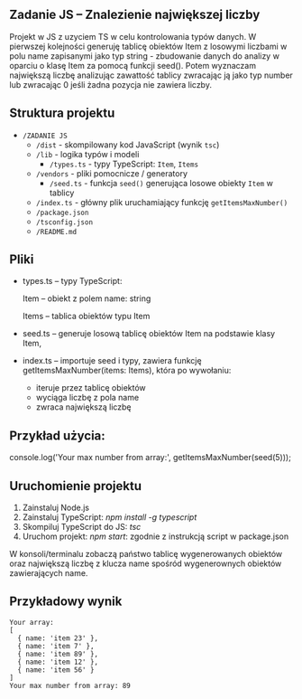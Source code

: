 ## Zadanie JS – Znalezienie największej liczby

Projekt w JS z uzyciem TS w celu kontrolowania typów danych. W pierwszej kolejności generuję tablicę obiektów Item z losowymi liczbami w polu name zapisanymi jako typ string - zbudowanie danych do analizy w oparciu o klasę Item za pomocą funkcji seed(). Potem wyznaczam największą liczbę analizując zawattość tablicy zwracając ją jako typ number lub zwracając 0 jeśli żadna pozycja nie zawiera liczby.

## Struktura projektu

- `/ZADANIE JS`
  - `/dist` - skompilowany kod JavaScript (wynik `tsc`)
  - `/lib` - logika typów i modeli
    - `/types.ts` - typy TypeScript: `Item`, `Items`
  - `/vendors` - pliki pomocnicze / generatory
    - `/seed.ts` - funkcja `seed()` generująca losowe obiekty `Item` w tablicy
  - `/index.ts` - główny plik uruchamiający funkcję `getItemsMaxNumber()`
  - `/package.json`
  - `/tsconfig.json`
  - `/README.md`


## Pliki

- types.ts – typy TypeScript:

  Item – obiekt z polem name: string

  Items – tablica obiektów typu Item

- seed.ts – generuje losową tablicę obiektów Item na podstawie klasy Item,

- index.ts – importuje seed i typy, zawiera funkcję getItemsMaxNumber(items: Items), która po wywołaniu:

  - iteruje przez tablicę obiektów
  - wyciąga liczbę z pola name
  - zwraca największą liczbę

## Przykład użycia:
console.log('Your max number from array:', getItemsMaxNumber(seed(5)));

## Uruchomienie projektu

  1. Zainstaluj Node.js 
  2. Zainstaluj TypeScript:
     *npm install -g typescript*
  3. Skompiluj TypeScript do JS:
     *tsc*
  4. Uruchom projekt:
     *npm start*: zgodnie z instrukcją script w package.json

W konsoli/terminalu zobaczą państwo tablicę wygenerowanych obiektów oraz największą liczbę z klucza name spośród wygenerownych obiektów zawierających name.

## Przykładowy wynik

```
Your array: 
[
  { name: 'item 23' },
  { name: 'item 7' },
  { name: 'item 89' },
  { name: 'item 12' },
  { name: 'item 56' }
]
Your max number from array: 89
```